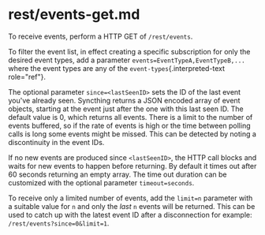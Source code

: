 # rest/events-get.md

To receive events, perform a HTTP GET of `/rest/events`.

To filter the event list, in effect creating a specific subscription for only the desired event types, add a parameter `events=EventTypeA,EventTypeB,...` where the event types are any of the `event-types`{.interpreted-text role="ref"}.

The optional parameter `since=<lastSeenID>` sets the ID of the last event you\'ve already seen. Syncthing returns a JSON encoded array of event objects, starting at the event just after the one with this last seen ID. The default value is 0, which returns all events. There is a limit to the number of events buffered, so if the rate of events is high or the time between polling calls is long some events might be missed. This can be detected by noting a discontinuity in the event IDs.

If no new events are produced since `<lastSeenID>`, the HTTP call blocks and waits for new events to happen before returning. By default it times out after 60 seconds returning an empty array. The time out duration can be customized with the optional parameter `timeout=seconds`.

To receive only a limited number of events, add the `limit=n` parameter with a suitable value for `n` and only the _last_ `n` events will be returned. This can be used to catch up with the latest event ID after a disconnection for example: `/rest/events?since=0&limit=1`.

